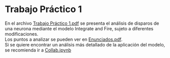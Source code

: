 # Trabajo Práctico 1
En el archivo [Trabajo Práctico 1.pdf](https://github.com/LautaroOchotorena/Redes-Neuronales/blob/0b54cd33e3c99856dd019cb4007327a3475a1eac/Trabajo%20Pr%C3%A1ctico%201/Trabajo%20Pr%C3%A1ctico%201.pdf) se presenta el análisis de disparos de una neurona mediante el modelo Integrate and Fire, sujeto a diferentes modificaciones.
<br>
Los puntos a analizar se pueden ver en [Enunciados.pdf](https://github.com/LautaroOchotorena/Redes-Neuronales/blob/0be3b39dc627cc3ca8ce3500dd21dd74b6833997/Trabajo%20Pr%C3%A1ctico%201/Enunciados.pdf). 
<br>
Si se quiere encontrar un análisis más detallado de la aplicación del modelo, se recomienda ir a [Collab.ipynb](https://github.com/LautaroOchotorena/Redes-Neuronales/blob/836a92c74d1ff0bbe290acc234355ef03feb745c/Trabajo%20Pr%C3%A1ctico%201/Collab.ipynb)

